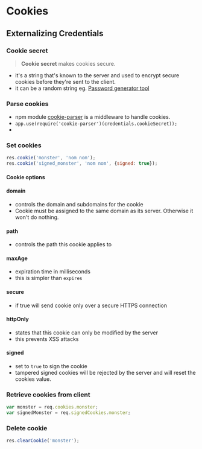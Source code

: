 # Cookies

## Externalizing Credentials

### Cookie secret

> **Cookie secret** makes cookies secure.

- it's a string that's known to the server and used to encrypt secure cookies before they're sent to the client.
- it can be a random string eg. [Password generator tool](http://preshing.com/20110811/xkcd-password-generator/)

### Parse cookies

- npm module [cookie-parser](https://www.npmjs.com/package/cookie-parser) is a middleware to handle cookies.
- `app.use(require('cookie-parser')(credentials.cookieSecret));`
- 

### Set cookies

```js
res.cookie('monster', 'nom nom');
res.cookie('signed_monster', 'nom nom', {signed: true});
```

#### Cookie options

#### domain
- controls the domain and subdomains for the cookie
- Cookie must be assigned to the same domain as its server. Otherwise it won't do nothing.

#### path
- controls the path this cookie applies to

#### maxAge
- expiration time in milliseconds
- this is simpler than `expires`

#### secure
- if true will send cookie only over a secure HTTPS connection

#### httpOnly
- states that this cookie can only be modified by the server
- this prevents XSS attacks

#### signed
- set to `true` to sign the cookie
- tampered signed cookies will be rejected by the server and will reset the cookies value.

### Retrieve cookies from client

```js
var monster = req.cookies.monster;
var signedMonster = req.signedCookies.monster;
```

### Delete cookie

```js
res.clearCookie('monster');
```










